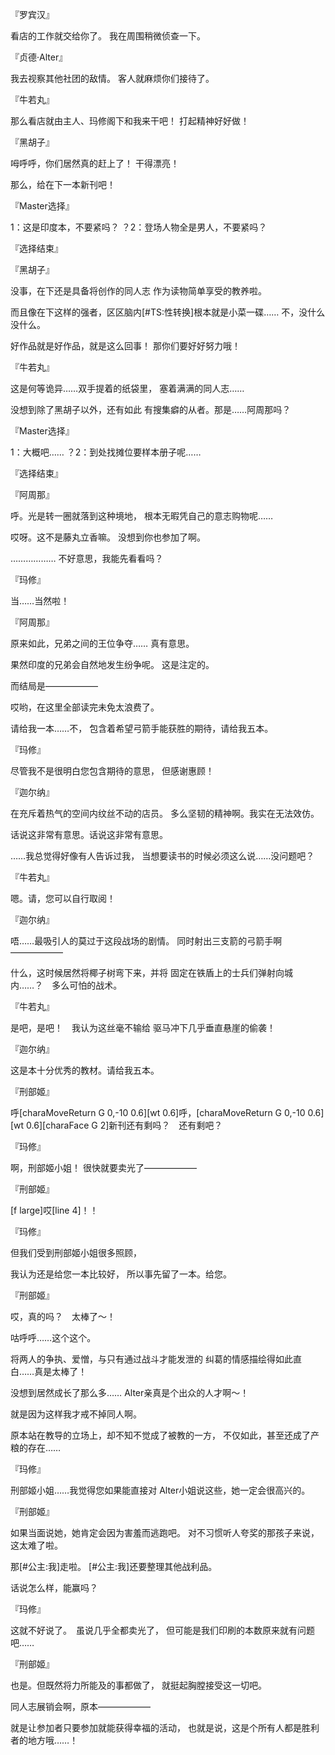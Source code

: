 『罗宾汉』

看店的工作就交给你了。
我在周围稍微侦查一下。

『贞德·Alter』

我去视察其他社团的敌情。
客人就麻烦你们接待了。

『牛若丸』

那么看店就由主人、玛修阁下和我来干吧！
打起精神好好做！

『黑胡子』

呣呼呼，你们居然真的赶上了！
干得漂亮！

那么，给在下一本新刊吧！

『Master选择』

1：这是印度本，不要紧吗？
？2：登场人物全是男人，不要紧吗？

『选择结束』

『黑胡子』

没事，在下还是具备将创作的同人志
作为读物简单享受的教养啦。

而且像在下这样的强者，区区脑内[#TS:性转换]根本就是小菜一碟……
不，没什么没什么。

好作品就是好作品，就是这么回事！
那你们要好好努力哦！

『牛若丸』

这是何等诡异……双手提着的纸袋里，
塞着满满的同人志……

没想到除了黑胡子以外，还有如此
有搜集癖的从者。那是……阿周那吗？

『Master选择』

1：大概吧……
？2：到处找摊位要样本册子呢……

『选择结束』

『阿周那』

呼。光是转一圈就落到这种境地，
根本无暇凭自己的意志购物呢……

哎呀。这不是藤丸立香嘛。
没想到你也参加了啊。

………………
不好意思，我能先看看吗？

『玛修』

当……当然啦！

『阿周那』

原来如此，兄弟之间的王位争夺……
真有意思。

果然印度的兄弟会自然地发生纷争呢。
这是注定的。

而结局是——————

哎哟，在这里全部读完未免太浪费了。

请给我一本……不，
包含着希望弓箭手能获胜的期待，请给我五本。

『玛修』

尽管我不是很明白您包含期待的意思，
但感谢惠顾！

『迦尔纳』

在充斥着热气的空间内纹丝不动的店员。
多么坚韧的精神啊。我实在无法效仿。

话说这非常有意思。话说这非常有意思。

……我总觉得好像有人告诉过我，
当想要读书的时候必须这么说……没问题吧？

『牛若丸』

嗯。请，您可以自行取阅！

『迦尔纳』

唔……最吸引人的莫过于这段战场的剧情。
同时射出三支箭的弓箭手啊——————

什么，这时候居然将椰子树弯下来，并将
固定在铁盾上的士兵们弹射向城内……？　多么可怕的战术。

『牛若丸』

是吧，是吧！　我认为这丝毫不输给
驱马冲下几乎垂直悬崖的偷袭！

『迦尔纳』

这是本十分优秀的教材。请给我五本。

『刑部姬』

呼[charaMoveReturn G 0,-10 0.6][wt 0.6]呼，[charaMoveReturn G 0,-10 0.6][wt 0.6][charaFace G 2]新刊还有剩吗？　还有剩吧？

『玛修』

啊，刑部姬小姐！
很快就要卖光了——————

『刑部姬』

[f large]哎[line 4]！！

『玛修』

但我们受到刑部姬小姐很多照顾，

我认为还是给您一本比较好，
所以事先留了一本。给您。

『刑部姬』

哎，真的吗？　太棒了～！

咕呼呼……这个这个。

将两人的争执、爱憎，与只有通过战斗才能发泄的
纠葛的情感描绘得如此直白……真是太棒了！

没想到居然成长了那么多……
Alter亲真是个出众的人才啊～！

就是因为这样我才戒不掉同人啊。

原本站在教导的立场上，却不知不觉成了被教的一方，
不仅如此，甚至还成了产粮的存在……

『玛修』

刑部姬小姐……我觉得您如果能直接对
Alter小姐说这些，她一定会很高兴的。

『刑部姬』

如果当面说她，她肯定会因为害羞而逃跑吧。
对不习惯听人夸奖的那孩子来说，这太难了啦。

那[#公主:我]走啦。
[#公主:我]还要整理其他战利品。

话说怎么样，能赢吗？

『玛修』

这就不好说了。　虽说几乎全都卖光了，
但可能是我们印刷的本数原来就有问题吧……

『刑部姬』

也是。但既然将力所能及的事都做了，
就挺起胸膛接受这一切吧。

同人志展销会啊，原本——————

就是让参加者只要参加就能获得幸福的活动，
也就是说，这是个所有人都是胜利者的地方哦……！

